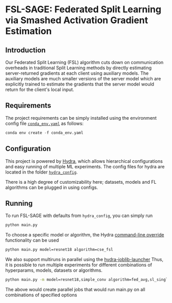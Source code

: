 # FSL-SAGE: Federated Split Learning via Smashed Activation Gradient Estimation

## Introduction

Our Federated Split Learning (FSL) algorithm cuts down on communication
overheads in traditional Split Learning methods by directly estimating
server-returned gradients at each client using auxiliary models.  The auxiliary
models are much smaller versions of the server model which are explicitly
trained to estimate the gradients that the server model would return for the
client's local input.

## Requirements
The project requirements can be simply installed using the environment config
file [`conda_env.yaml`](conda_env.yaml) as follows:
```python
conda env create -f conda_env.yaml
```

## Configuration 
This project is powered by [Hydra](https://hydra.cc/docs/intro/), which allows
hierarchical configurations and easy running of multiple ML experiments.
The config files for hydra are located in the folder
[`hydra_config`](src/hydra_config).

There is a high degree of customizability here; datasets, models and FL
algorithms can be plugged in using configs.

## Running
To run FSL-SAGE with defaults from `hydra_config`, you can simply run
```bash
python main.py
```

To choose a specific model or algorithm, the Hydra
[command-line override](https://hydra.cc/docs/advanced/override_grammar/basic/)
functionality can be used
```bash
python main.py model=resnet18 algorithm=cse_fsl
```

We also support multiruns in parallel using the
[hydra-joblib-launcher](https://hydra.cc/docs/plugins/joblib_launcher/)
Thus, it is possible to run multiple experiments for different combinations of hyperparams, models, datasets or algorithms.
```bash
python main.py -m model=resnet18,simple_conv algorithm=fed_avg,sl_single_server,sl_multi_server,cse_fsl,fsl_sage
```
The above would create parallel jobs that would run main.py on all combinations
of specified options

[//]: <> (## Citation)
[//]: <> (If you use this code in your research, please cite this paper.)

[//]: <> (```)
[//]: <> (@article{mu2023communication,)
[//]: <> (  title={Communication and Storage Efficient Federated Split Learning},)
[//]: <> (  author={Mu, Yujia and Shen, Cong},)
[//]: <> (  journal={arXiv preprint arXiv:2302.05599},)
[//]: <> (  year={2023})
[//]: <> (})
[//]: <> (```)